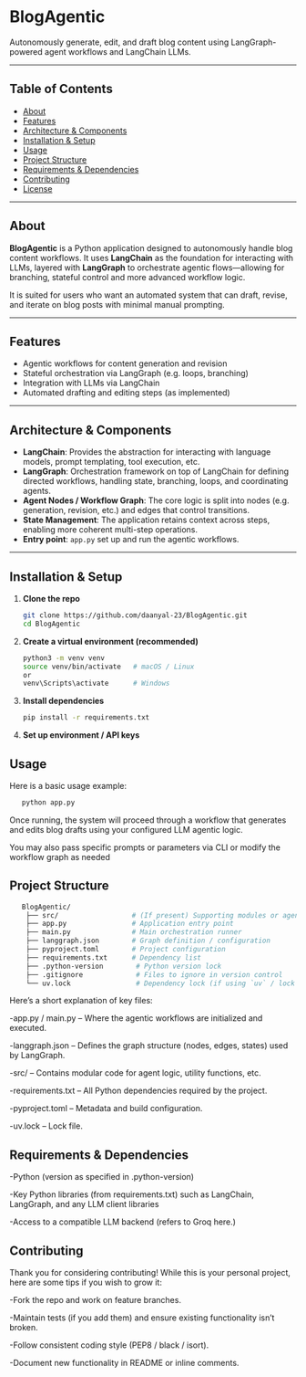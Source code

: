 # BlogAgentic

Autonomously generate, edit, and draft blog content using LangGraph-powered agent workflows and LangChain LLMs.

---

## Table of Contents

- [About](#about)  
- [Features](#features)  
- [Architecture & Components](#architecture--components)  
- [Installation & Setup](#installation--setup)  
- [Usage](#usage)  
- [Project Structure](#project-structure)  
- [Requirements & Dependencies](#requirements--dependencies)  
- [Contributing](#contributing)  
- [License](#license)  

---

## About

**BlogAgentic** is a Python application designed to autonomously handle blog content workflows. It uses **LangChain** as the foundation for interacting with LLMs, layered with **LangGraph** to orchestrate agentic flows—allowing for branching, stateful control and more advanced workflow logic.

It is suited for users who want an automated system that can draft, revise, and iterate on blog posts with minimal manual prompting.

---

## Features

- Agentic workflows for content generation and revision  
- Stateful orchestration via LangGraph (e.g. loops, branching)  
- Integration with LLMs via LangChain  
- Automated drafting and editing steps (as implemented)  

---

## Architecture & Components

- **LangChain**: Provides the abstraction for interacting with language models, prompt templating, tool execution, etc. 
- **LangGraph**: Orchestration framework on top of LangChain for defining directed workflows, handling state, branching, loops, and coordinating agents. 
- **Agent Nodes / Workflow Graph**: The core logic is split into nodes (e.g. generation, revision, etc.) and edges that control transitions.  
- **State Management**: The application retains context across steps, enabling more coherent multi-step operations.  
- **Entry point**: `app.py`  set up and run the agentic workflows.  

---

## Installation & Setup

1. **Clone the repo**  
   ```sh
   git clone https://github.com/daanyal-23/BlogAgentic.git
   cd BlogAgentic
   ```
2. **Create a virtual environment (recommended)**
   ```sh
   python3 -m venv venv
   source venv/bin/activate   # macOS / Linux  
   or
   venv\Scripts\activate      # Windows
   ```
3. **Install dependencies**
   ```sh
   pip install -r requirements.txt
   ```
4. **Set up environment / API keys**

## Usage

Here is a basic usage example:
```sh 
   python app.py
  ```
Once running, the system will proceed through a workflow that generates and edits blog drafts using your configured LLM agentic logic.

You may also pass specific prompts or parameters via CLI or modify the workflow graph as needed

## Project Structure

```sh
   BlogAgentic/
    ├── src/                  # (If present) Supporting modules or agent components  
    ├── app.py                # Application entry point  
    ├── main.py               # Main orchestration runner  
    ├── langgraph.json        # Graph definition / configuration  
    ├── pyproject.toml        # Project configuration  
    ├── requirements.txt      # Dependency list  
    ├── .python-version        # Python version lock  
    ├── .gitignore             # Files to ignore in version control  
    └── uv.lock                # Dependency lock (if using `uv` / lock tool)
```

Here’s a short explanation of key files:

-app.py / main.py – Where the agentic workflows are initialized and executed.

-langgraph.json – Defines the graph structure (nodes, edges, states) used by LangGraph.

-src/ – Contains modular code for agent logic, utility functions, etc.

-requirements.txt – All Python dependencies required by the project.

-pyproject.toml – Metadata and build configuration.

-uv.lock – Lock file.

## Requirements & Dependencies
-Python (version as specified in .python-version)

-Key Python libraries (from requirements.txt) such as LangChain, LangGraph, and any LLM client libraries

-Access to a compatible LLM backend (refers to Groq here.)

## Contributing
Thank you for considering contributing! While this is your personal project, here are some tips if you wish to grow it:

-Fork the repo and work on feature branches.

-Maintain tests (if you add them) and ensure existing functionality isn’t broken.

-Follow consistent coding style (PEP8 / black / isort).

-Document new functionality in README or inline comments.


